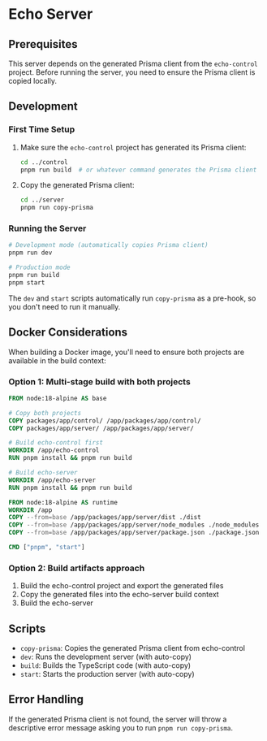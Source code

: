 # Echo Server

## Prerequisites

This server depends on the generated Prisma client from the `echo-control` project. Before running the server, you need to ensure the Prisma client is copied locally.

## Development

### First Time Setup

1. Make sure the `echo-control` project has generated its Prisma client:

   ```bash
   cd ../control
   pnpm run build  # or whatever command generates the Prisma client
   ```

2. Copy the generated Prisma client:
   ```bash
   cd ../server
   pnpm run copy-prisma
   ```

### Running the Server

```bash
# Development mode (automatically copies Prisma client)
pnpm run dev

# Production mode
pnpm run build
pnpm start
```

The `dev` and `start` scripts automatically run `copy-prisma` as a pre-hook, so you don't need to run it manually.

## Docker Considerations

When building a Docker image, you'll need to ensure both projects are available in the build context:

### Option 1: Multi-stage build with both projects

```dockerfile
FROM node:18-alpine AS base

# Copy both projects
COPY packages/app/control/ /app/packages/app/control/
COPY packages/app/server/ /app/packages/app/server/

# Build echo-control first
WORKDIR /app/echo-control
RUN pnpm install && pnpm run build

# Build echo-server
WORKDIR /app/echo-server
RUN pnpm install && pnpm run build

FROM node:18-alpine AS runtime
WORKDIR /app
COPY --from=base /app/packages/app/server/dist ./dist
COPY --from=base /app/packages/app/server/node_modules ./node_modules
COPY --from=base /app/packages/app/server/package.json ./package.json

CMD ["pnpm", "start"]
```

### Option 2: Build artifacts approach

1. Build the echo-control project and export the generated files
2. Copy the generated files into the echo-server build context
3. Build the echo-server

## Scripts

- `copy-prisma`: Copies the generated Prisma client from echo-control
- `dev`: Runs the development server (with auto-copy)
- `build`: Builds the TypeScript code (with auto-copy)
- `start`: Starts the production server (with auto-copy)

## Error Handling

If the generated Prisma client is not found, the server will throw a descriptive error message asking you to run `pnpm run copy-prisma`.
